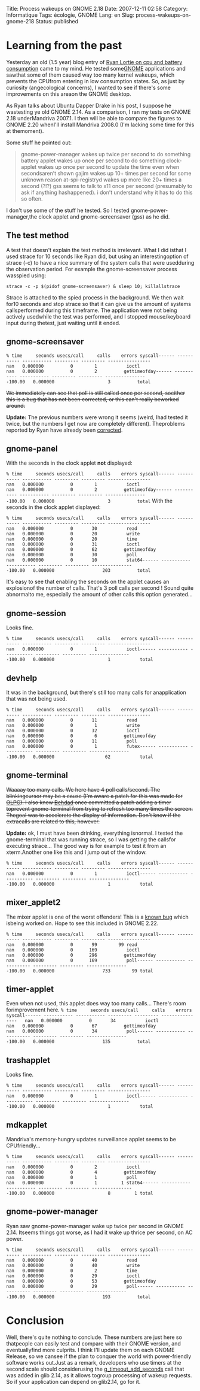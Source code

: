 Title: Process wakeups on GNOME 2.18
Date: 2007-12-11 02:58
Category: Informatique
Tags: écologie, GNOME
Lang: en
Slug: process-wakeups-on-gnome-218
Status: published

Learning from the past
======================

Yesterday an old (1.5 year) blog entry of [Ryan Lortie on cpu and battery consumption](http://blogs.gnome.org/desrt/2006/07/27/burning-cpu-and-battery-on-the-gnome-desktop/) came to my mind. He tested some[GNOME](http://www.gnome.org) applications and sawthat some of them caused way too many kernel wakeups, which prevents the CPUfrom entering in low consumption states. So, as just by curiosity (angecological concerns), I wanted to see if there's some improvements on this areaon the GNOME desktop.

As Ryan talks about Ubuntu Dapper Drake in his post, I suppose he wastesting ye old GNOME 2.14. As a comparison, I ran my tests on GNOME 2.18 underMandriva 2007.1. I then will be able to compare the figures to GNOME 2.20 whenI'll install Mandriva 2008.0 (I'm lacking some time for this at themoment).

Some stuff he pointed out:

> gnome-power-manager wakes up twice per second to do something
> battery applet wakes up once per second to do something
> clock-applet wakes up once per second to update the time even when secondsaren’t shown
> gajim wakes up 10+ times per second for some unknown reason
> at-spi-registryd wakes up more like 20+ times a second (?!?)
> gss seems to talk to x11 once per second (presumably to ask if anything hashappened). i don’t understand why it has to do this so often.

I don't use some of the stuff he tested. So I tested gnome-power-manager,the clock applet and gnome-screensaver (gss) as he did.

The test method
---------------

A test that doesn't explain the test method is irrelevant. What I did isthat I used strace for 10 seconds like Ryan did, but using an interestingoption of strace (-c) to have a nice summary of the system calls that were usedduring the observation period. For example the gnome-screensaver process wasspied using:

`strace -c -p $(pidof gnome-screensaver) & sleep 10; killallstrace`

Strace is attached to the spied process in the background. We then wait for10 seconds and stop strace so that it can give us the amount of systems callsperformed during this timeframe. The application were not being actively usedwhile the test was performed, and I stopped mouse/keyboard input during thetest, just waiting until it ended.

gnome-screensaver
-----------------

`% time     seconds usecs/call     calls    errors syscall------ ----------- ----------- --------- --------- ----------------   nan   0.000000          0        1           ioctl   nan   0.000000          0        2          gettimeofday------ ----------- ----------- --------- --------- ----------------100.00   0.000000                    3          total`

~~We immediately can see that poll is still called once per second, soeither this is a bug that has not been corrected, or this can't really beworked around.~~

**Update:** The previous numbers were wrong it seems (weird, Ihad tested it twice, but the numbers I get now are completely different). Theproblems reported by Ryan have already been [corrected](http://bugzilla.gnome.org/show_bug.cgi?id=363436).

gnome-panel
-----------

With the seconds in the clock applet **not** displayed:

`% time     seconds usecs/call     calls    errors syscall------ ----------- ----------- --------- --------- ----------------   nan   0.000000          0        1           ioctl   nan   0.000000          0        2          gettimeofday------ ----------- ----------- --------- --------- ----------------100.00   0.000000                    3          total`
With the seconds in the clock applet displayed:

`% time     seconds usecs/call     calls    errors syscall------ ----------- ----------- --------- --------- ----------------   nan   0.000000          0       30           read   nan   0.000000          0       20           write   nan   0.000000          0       20           time   nan   0.000000          0       31           ioctl   nan   0.000000          0       62          gettimeofday   nan   0.000000          0       30           poll   nan   0.000000          0       10           stat64------ ----------- ----------- --------- --------- ----------------100.00   0.000000                  203          total`

It's easy to see that enabling the seconds on the applet causes an explosionof the number of calls. That's 3 poll calls per second ! Sound quite abnormalto me, especially the amount of other calls this option generated...

gnome-session
-------------

Looks fine.

`% time     seconds usecs/call     calls    errors syscall------ ----------- ----------- --------- --------- ----------------   nan   0.000000          0        1           ioctl------ ----------- ----------- --------- --------- ----------------100.00   0.000000                    1           total`

devhelp
-------

It was in the background, but there's still too many calls for anapplication that was not being used.

`% time     seconds usecs/call     calls    errors syscall------ ----------- ----------- --------- --------- ----------------   nan   0.000000          0       11           read   nan   0.000000          0        1           write   nan   0.000000          0       32           ioctl   nan   0.000000          0        6          gettimeofday   nan   0.000000          0       11           poll   nan   0.000000          0        1           futex------ ----------- ----------- --------- --------- ----------------100.00   0.000000                   62           total`

gnome-terminal
--------------

~~Waaaay too many calls. We here have 4 poll calls/second. The blinkingcursor may be a cause (I'm aware a patch for this was made for [OLPC](http://laptop.org)). I also know [Behdad](http://mces.blogspot.com/) once committed a patch adding a timer toprevent gnome-terminal from trying to refresh too many times the screen. Thegoal was to accelerate the display of information. Don't know if the extracalls are related to this, however.~~

**Update:** ok, I must have been drinking, everything isnormal.
I tested the gnome-terminal that was running strace, so I was getting the callsfor executing strace... The good way is for example to test it from an xterm.Another one like this and I jump out of the window.

`% time     seconds usecs/call     calls    errors syscall------ ----------- ----------- --------- --------- ----------------   nan   0.000000          0        1           ioctl------ ----------- ----------- --------- --------- ----------------100.00   0.000000                    1           total`

mixer\_applet2
--------------

The mixer applet is one of the worst offenders! This is a [known bug](http://bugzilla.gnome.org/show_bug.cgi?id=370937) which isbeing worked on. Hope to see this included in GNOME 2.22.

`% time     seconds usecs/call     calls    errors syscall------ ----------- ----------- --------- --------- ----------------   nan   0.000000          0       99        99 read   nan   0.000000          0      169           ioctl   nan   0.000000          0      296          gettimeofday   nan   0.000000          0      169           poll------ ----------- ----------- --------- --------- ----------------100.00   0.000000                  733        99 total`

timer-applet
------------

Even when not used, this applet does way too many calls... There's room forimprovement here.
`% time     seconds usecs/call     calls    errors syscall------ ----------- ----------- --------- --------- ----------------   nan   0.000000          0       34           ioctl   nan   0.000000          0       67          gettimeofday   nan   0.000000          0       34           poll------ ----------- ----------- --------- --------- ----------------100.00   0.000000                  135          total`

trashapplet
-----------

Looks fine.

`% time     seconds usecs/call     calls    errors syscall------ ----------- ----------- --------- --------- ----------------   nan   0.000000          0        1           ioctl------ ----------- ----------- --------- --------- ----------------100.00   0.000000                    1           total`

mdkapplet
---------

Mandriva's memory-hungry updates surveillance applet seems to be CPUfriendly...

`% time     seconds usecs/call     calls    errors syscall------ ----------- ----------- --------- --------- ----------------   nan   0.000000          0        2           ioctl   nan   0.000000          0        4          gettimeofday   nan   0.000000          0        1           poll   nan   0.000000          0        1         1 stat64------ ----------- ----------- --------- --------- ----------------100.00   0.000000                    8         1 total`

gnome-power-manager
-------------------

Ryan saw gnome-power-manager wake up twice per second in GNOME 2.14. Itseems things got worse, as I had it wake up thrice per second, on AC power.

`% time     seconds usecs/call     calls    errors syscall------ ----------- ----------- --------- --------- ----------------    nan   0.000000          0       40           read    nan   0.000000          0       40           write    nan   0.000000          0        2           time    nan   0.000000          0       29           ioctl    nan   0.000000          0       53          gettimeofday    nan   0.000000          0       29           poll------ ----------- ----------- --------- --------- ----------------100.00   0.000000                  193          total`

Conclusion
==========

Well, there's quite nothing to conclude. These numbers are just here so thatpeople can easily test and compare with their GNOME version, and eventuallyfind more culprits. I think I'll update them on each GNOME Release, so we cansee if the plan to conquer the world with power-friendly software works out.Just as a remark, developers who use timers at the second scale should considerusing the [g\_timeout\_add\_seconds](http://library.gnome.org/devel/glib/stable/glib-The-Main-Event-Loop.html#g-timeout-add-seconds) call that was added in glib 2.14, as it allows togroup processing of wakeup requests. So if your application can depend on glib2.14, go for it.
